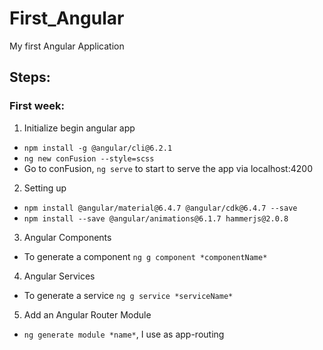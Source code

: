 # First_Angular
My first Angular Application

## Steps:
### First week:
1. Initialize begin angular app
- `npm install -g @angular/cli@6.2.1`
- `ng new conFusion --style=scss`
- Go to conFusion, `ng serve` to start to serve the app via localhost:4200

2. Setting up
- `npm install @angular/material@6.4.7 @angular/cdk@6.4.7 --save`
- `npm install --save @angular/animations@6.1.7 hammerjs@2.0.8`

3. Angular Components
- To generate a component `ng g component *componentName*`

4. Angular Services
- To generate a service `ng g service *serviceName*`

5. Add an Angular Router Module
- `ng generate module *name*`, I use as app-routing